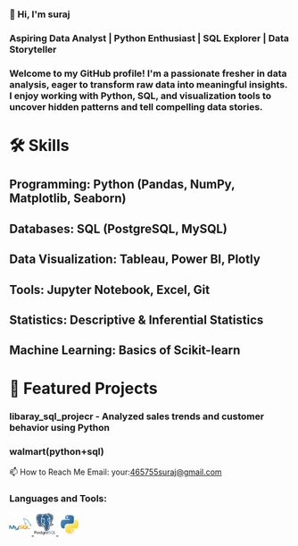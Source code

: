 ### 👋 Hi, I'm suraj
### Aspiring Data Analyst | Python Enthusiast | SQL Explorer | Data Storyteller
### Welcome to my GitHub profile! I'm a passionate fresher in data analysis, eager to transform raw data into meaningful insights. I enjoy working with Python, SQL, and visualization tools to uncover hidden patterns and tell compelling data stories.

# 🛠️ Skills
## Programming: Python (Pandas, NumPy, Matplotlib, Seaborn)
## Databases: SQL (PostgreSQL, MySQL)
## Data Visualization: Tableau, Power BI, Plotly
## Tools: Jupyter Notebook, Excel, Git
## Statistics: Descriptive & Inferential Statistics
## Machine Learning: Basics of Scikit-learn
# 📂 Featured Projects
### libaray_sql_projecr - Analyzed sales trends and customer behavior using Python
### walmart(python+sql)
📫 How to Reach Me
Email: your:465755suraj@gmail.com

<h3 align="left">Languages and Tools:</h3>
<p align="left"> <a href="https://www.mysql.com/" target="_blank" rel="noreferrer"> <img src="https://raw.githubusercontent.com/devicons/devicon/master/icons/mysql/mysql-original-wordmark.svg" alt="mysql" width="40" height="40"/> </a> <a href="https://www.postgresql.org" target="_blank" rel="noreferrer"> <img src="https://raw.githubusercontent.com/devicons/devicon/master/icons/postgresql/postgresql-original-wordmark.svg" alt="postgresql" width="40" height="40"/> </a> <a href="https://www.python.org" target="_blank" rel="noreferrer"> <img src="https://raw.githubusercontent.com/devicons/devicon/master/icons/python/python-original.svg" alt="python" width="40" height="40"/> </a> </p>

